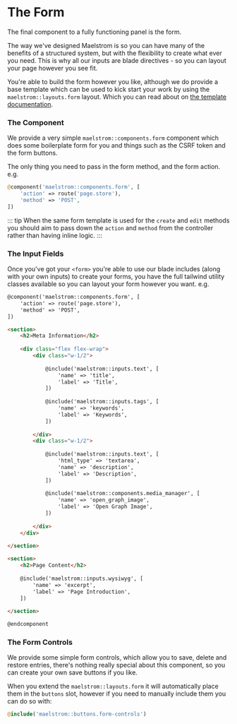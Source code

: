 # The Form

The final component to a fully functioning panel is the form.

The way we've designed Maelstrom is so you can have many of the benefits of a structured system, but with the flexibility to create what ever you need. This is why all our inputs are blade directives - so you can layout your page however you see fit.  

You're able to build the form however you like, although we do provide a base template which can be used to kick start your work by using the  `maelstrom::layouts.form` layout. Which you can read about on [the template documentation](./templates.md#form).

### The Component

We provide a very simple `maelstrom::components.form` component which does some boilerplate form for you and things such as the CSRF token and the form buttons.

The only thing you need to pass in the form method, and the form action. e.g.

```php
@component('maelstrom::components.form', [
    'action' => route('page.store'),
    'method' => 'POST',
])
```

::: tip
When the same form template is used for the `create` and `edit` methods you should aim to pass down the `action` and `method` from the controller rather than having inline logic.
:::

### The Input Fields

Once you've got your `<form>` you're able to use our blade includes (along with your own inputs) to create your forms, you have the full tailwind utility classes available so you can layout your form however you want. e.g.


```html
@component('maelstrom::components.form', [
    'action' => route('page.store'),
    'method' => 'POST',
])

<section>
    <h2>Meta Information</h2>
    
    <div class="flex flex-wrap">
        <div class="w-1/2">
            
            @include('maelstrom::inputs.text', [
                'name' => 'title',
                'label' => 'Title',
            ])
            
            @include('maelstrom::inputs.tags', [
                'name' => 'keywords',
                'label' => 'Keywords',
            ])
            
        </div>
        <div class="w-1/2">
            
            @include('maelstrom::inputs.text', [
                'html_type' => 'textarea',
                'name' => 'description',
                'label' => 'Description',
            ])
            
            @include('maelstrom::components.media_manager', [
                'name' => 'open_graph_image',
                'label' => 'Open Graph Image',
            ])
            
        </div>
    </div>
    
</section>

<section>
    <h2>Page Content</h2>
    
    @include('maelstrom::inputs.wysiwyg', [
        'name' => 'excerpt',
        'label' => 'Page Introduction',
    ])
    
</section>

@endcomponent
```

### The Form Controls

We provide some simple form controls, which allow you to save, delete and restore entries, there's nothing really special about this component, so you can create your own save buttons if you like.

When you extend the `maelstrom::layouts.form` it will automatically place them in the `buttons` slot, however if you need to manually include them you can do so with:

```php
@include('maelstrom::buttons.form-controls')
```

